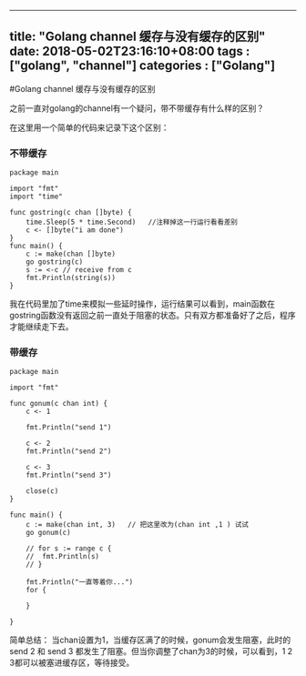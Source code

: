 
---
title: "Golang channel 缓存与没有缓存的区别"
date: 2018-05-02T23:16:10+08:00
tags : ["golang", "channel"]
categories : ["Golang"]
---

#Golang channel 缓存与没有缓存的区别

之前一直对golang的channel有一个疑问，带不带缓存有什么样的区别？

在这里用一个简单的代码来记录下这个区别：
### 不带缓存

```
package main

import "fmt"
import "time"

func gostring(c chan []byte) {
	time.Sleep(5 * time.Second)   //注释掉这一行运行看看差别
	c <- []byte("i am done") 
}
func main() {
	c := make(chan []byte)
	go gostring(c)
	s := <-c // receive from c
	fmt.Println(string(s))
}

```

我在代码里加了time来模拟一些延时操作，运行结果可以看到，main函数在gostring函数没有返回之前一直处于阻塞的状态。只有双方都准备好了之后，程序才能继续走下去。


### 带缓存
```
package main

import "fmt"

func gonum(c chan int) {
	c <- 1

	fmt.Println("send 1")

	c <- 2
	fmt.Println("send 2")

	c <- 3
	fmt.Println("send 3")

	close(c)
}

func main() {
	c := make(chan int, 3)   // 把这里改为(chan int ,1 ) 试试
	go gonum(c)

	// for s := range c {
	// 	fmt.Println(s)
	// }

	fmt.Println("一直等着你...")
	for {

	}

}
```
简单总结： 当chan设置为1，当缓存区满了的时候，gonum会发生阻塞，此时的send 2 和 send 3 都发生了阻塞。但当你调整了chan为3的时候，可以看到，1 2 3都可以被塞进缓存区，等待接受。


